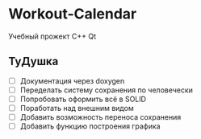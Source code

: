 # Workout-Calendar
Учебный прожект C++ Qt


## ТуДушка

- [ ] Документация через doxygen
- [ ] Переделать систему сохранения по человечески
- [ ] Попробовать оформить всё в SOLID
- [ ] Поработать над внешним видом
- [ ] Добавить возможность переноса сохранения
- [ ] Добавить функцию построения графика
